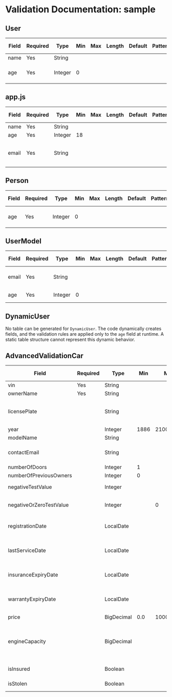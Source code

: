 # Validation Documentation: sample

## User

| Field | Required | Type    | Min | Max | Length | Default | Pattern | Other Validation |
|-------|----------|---------|-----|-----|--------|---------|---------|------------------|
| name  | Yes      | String  |     |     |        |         |         |                  |
| age   | Yes      | Integer | 0   |     |        |         |         | Must be non-negative |

## app.js

| Field | Required | Type    | Min | Max | Length | Default | Pattern | Other Validation |
|-------|----------|---------|-----|-----|--------|---------|---------|------------------|
| name  | Yes      | String  |     |     |        |         |         |                  |
| age   | Yes      | Integer | 18  |     |        |         |         |                  |
| email | Yes      | String  |     |     |        |         |         | Must be a valid email address |

## Person

| Field | Required | Type    | Min | Max | Length | Default | Pattern | Other Validation |
|-------|----------|---------|-----|-----|--------|---------|---------|------------------|
| age   | Yes      | Integer | 0   |     |        |         |         | Must be non-negative |

## UserModel

| Field | Required | Type   | Min | Max | Length | Default | Pattern | Other Validation |
|-------|----------|--------|-----|-----|--------|---------|---------|------------------|
| email | Yes      | String |     |     |        |         |         | Must contain "@"  |
| age   | Yes      | Integer | 0   |     |        |         |         | Must be positive  |

## DynamicUser

No table can be generated for `DynamicUser`.  The code dynamically creates fields, and the validation rules are applied only to the `age` field at runtime.  A static table structure cannot represent this dynamic behavior.

## AdvancedValidationCar

| Field             | Required | Type        | Min      | Max      | Length | Default | Pattern                               | Other Validation |
|----------------------|----------|-------------|-----------|-----------|--------|---------|---------------------------------------|------------------|
| vin                | Yes      | String      |           |           |        |         |                                       |                  |
| ownerName          | Yes      | String      |           |           |        |         |                                       |                  |
| licensePlate       |          | String      |           |           |        |         | `[A-Z]{2}[0-9]{2} [A-Z]{3}`          |                  |
| year               |          | Integer     | 1886      | 2100      |        |         |                                       |                  |
| modelName          |          | String      |           |           | 2-30   |         |                                       |                  |
| contactEmail       |          | String      |           |           |        |         |                                       | Must be a valid email |
| numberOfDoors      |          | Integer     | 1         |           |        |         |                                       |                  |
| numberOfPreviousOwners |          | Integer     | 0         |           |        |         |                                       |                  |
| negativeTestValue  |          | Integer     |           |           |        |         |                                       | Must be negative  |
| negativeOrZeroTestValue |          | Integer     |           | 0         |        |         |                                       | Must be negative or zero |
| registrationDate   |          | LocalDate   |           |           |        |         |                                       | Must be in the past |
| lastServiceDate    |          | LocalDate   |           |           |        |         |                                       | Must be in the past or present |
| insuranceExpiryDate |          | LocalDate   |           |           |        |         |                                       | Must be in the future |
| warrantyExpiryDate  |          | LocalDate   |           |           |        |         |                                       | Must be in the future or present |
| price              |          | BigDecimal  | 0.0       | 1000000.0 |        |         |                                       |                  |
| engineCapacity     |          | BigDecimal  |           |           |        |         |                                       | Integer part max 5 digits, fractional part max 2 digits |
| isInsured          |          | Boolean     |           |           |        |         |                                       | Must be true      |
| isStolen           |          | Boolean     |           |           |        |         |                                       | Must be false     |

